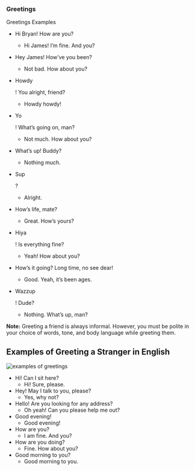 ### Greetings

Greetings Examples

- Hi Bryan! How are you?

  - Hi James! I’m fine. And you?

    

- Hey James! How’ve you been?

  - Not bad. How about you?

- Howdy

  ! You alright, friend?

  - Howdy howdy!

- Yo

  ! What’s going on, man?

  - Not much. How about you?

- What’s up! Buddy?

  - Nothing much.

- Sup

  ?

  - Alright.

- How’s life, mate?

  - Great. How’s yours?

- Hiya

  ! Is everything fine?

  - Yeah! How about you?

- How’s it going? Long time, no see dear!

  - Good. Yeah, it’s been ages.

- Wazzup

  ! Dude?

  - Nothing. What’s up, man?

**Note:** Greeting a friend is always informal. However, you must be polite in your choice of words, tone, and body language while greeting them.



## **Examples of Greeting a Stranger in English**

![examples of greetings](https://esladvice.com/ezoimgfmt/i0.wp.com/esladvice.com/wp-content/uploads/2022/02/Examples-of-Greeting-a-Stranger-in-English.jpg?resize=950%2C633&is-pending-load=1#038;ssl=1&ezimgfmt=rs:614x409/rscb1/ng:webp/ngcb1)

- Hi! Can I sit here?
  - Hi! Sure, please.
- Hey! May I talk to you, please?
  - Yes, why not?
- Hello! Are you looking for any address?
  - Oh yeah! Can you please help me out?
- Good evening!
  - Good evening!
- How are you?
  - I am fine. And you?
- How are you doing?
  - Fine. How about you?
- Good morning to you?
  - Good morning to you.